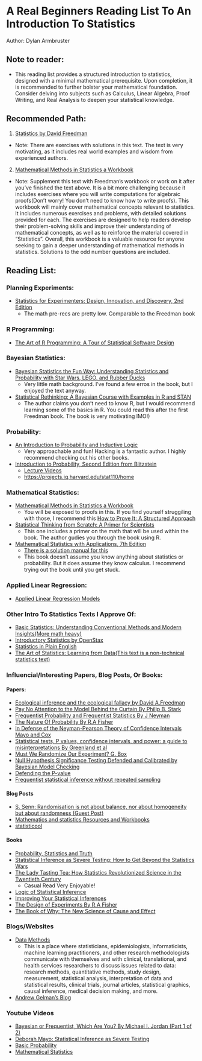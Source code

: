 A Real Beginners Reading List To An Introduction To Statistics
================
Author: Dylan Armbruster

## Note to reader:

- This reading list provides a structured introduction to statistics,
  designed with a minimal mathematical prerequisite. Upon completion, it
  is recommended to further bolster your mathematical foundation.
  Consider delving into subjects such as Calculus, Linear Algebra, Proof
  Writing, and Real Analysis to deepen your statistical knowledge.

## Recommended Path:

1.  [Statistics by David
    Freedman](https://www.amazon.com/Statistics-4th-David-Freedman/dp/0393929728/ref=sr_1_1?crid=5NI68XVXP3ZK&keywords=statistics+david+freedman&qid=1650668759&sprefix=statistics+dav%2Caps%2C133&sr=8-1)

- Note: There are exercises with solutions in this text. The text is
  very motivating, as it includes real world examples and wisdom from
  experienced authors.

2.  [Mathematical Methods in Statistics a
    Workbook](https://www.amazon.com/Mathematical-Methods-Statistics-Workbook-Freedman/dp/0393952231/ref=sr_1_1?crid=28N5YKRU6IFYE&keywords=statistics+a+workbook+david+freedman&qid=1652509001&sprefix=statstics+a+workbook+david+freedman%2Caps%2C104&sr=8-1)

- Note: Supplement this text with Freedman’s workbook or work on it
  after you’ve finished the text above. It is a bit more challenging
  because it includes exercises where you will write computations for
  algebraic proofs(Don’t worry! You don’t need to know how to write
  proofs). This workbook will mainly cover mathematical concepts
  relevant to statistics. It includes numerous exercises and problems,
  with detailed solutions provided for each. The exercises are designed
  to help readers develop their problem-solving skills and improve their
  understanding of mathematical concepts, as well as to reinforce the
  material covered in “Statistics”. Overall, this workbook is a valuable
  resource for anyone seeking to gain a deeper understanding of
  mathematical methods in statistics. Solutions to the odd number
  questions are included.
## Reading List:
### Planning Experiments:

- [Statistics for Experimenters: Design, Innovation, and Discovery, 2nd
  Edition](https://www.amazon.com/Statistics-Experimenters-Design-Innovation-Discovery/dp/0471718130/ref=sr_1_7?crid=3YHELNIIR4ZZ&keywords=george+box&qid=1650666248&s=books&sprefix=george+box%2Cstripbooks%2C129&sr=1-7)
  - The math pre-recs are pretty low. Comparable to the Freedman book

### R Programming:

- [The Art of R Programming: A Tour of Statistical Software
  Design](https://www.amazon.com/Art-Programming-Statistical-Software-Design/dp/1593273843/ref=sr_1_8?keywords=r+programming&qid=1678071699&sprefix=R+Pr%2Caps%2C158&sr=8-8)

### Bayesian Statistics:

- [Bayesian Statistics the Fun Way: Understanding Statistics and
  Probability with Star Wars, LEGO, and Rubber
  Ducks](https://www.amazon.com/Bayesian-Statistics-Fun-Will-Kurt/dp/1593279566/ref=sr_1_1?crid=35PDB8VSHAJLB&keywords=Bayes+the+fun+way&qid=1650668302&s=books&sprefix=bayes+the+fun+way%2Cstripbooks%2C141&sr=1-1)
  - Very little math background. I’ve found a few erros in the book, but
    I enjoyed the text anyway.
- [Statistical Rethinking: A Bayesian Course with Examples in R and
  STAN](https://www.amazon.com/Statistical-Rethinking-Bayesian-Examples-Chapman/dp/036713991X/ref=sr_1_1?crid=1CJK517HZVSXW&keywords=statistical+rethinking&qid=1652661627&sprefix=statistical+rethinkin%2Caps%2C140&sr=8-1)
  - The author claims you don’t need to know R, but I would recommend
    learning some of the basics in R. You could read this after the
    first Freedman book. The book is very motivating IMO!)

### Probability:

- [An Introduction to Probability and Inductive
  Logic](https://www.amazon.com/Introduction-Probability-Inductive-Logic/dp/0521775019/ref=sr_1_1?crid=2FTWQME26MYFL&keywords=introduction+to+probability+ian+hacking&qid=1650669212&sprefix=introduction+to+probabilty+ian+hacking%2Caps%2C114&sr=8-1)
  - Very approachable and fun! Hacking is a fantastic author. I highly
    recommend checking out his other books.
- [Introduction to Probability, Second Edition from
  Blitzstein](https://www.amazon.com/Introduction-Probability-Chapman-Statistical-Science-dp-1138369918/dp/1138369918/ref=dp_ob_title_bk)
  - [Lecture
    Videos](https://www.youtube.com/playlist?list=PL2SOU6wwxB0uwwH80KTQ6ht66KWxbzTIo)
  - <https://projects.iq.harvard.edu/stat110/home>

### Mathematical Statistics:

- [Mathematical Methods in Statistics a
  Workbook](https://www.amazon.com/Mathematical-Methods-Statistics-Workbook-Freedman/dp/0393952231/ref=sr_1_1)
  - You will be exposed to proofs in this. If you find yourself
    struggiling with those, I recommend this [How to Prove It: A
    Structured
    Approach](https://www.amazon.com/How-Prove-Structured-Daniel-Velleman/dp/1108439535/ref=sr_1_1?crid=2FL6Y1PU2EKQ2&keywords=how+to+prove+it&qid=1660402387&sprefix=how+to+prove+it%2Caps%2C175&sr=8-1)
- [Statistical Thinking from Scratch: A Primer for
  Scientists](https://www.amazon.com/Statistical-Thinking-Scratch-Primer-Scientists/dp/0198827636/ref=sr_1_5?crid=1Z8XXEQN46AU9&keywords=Statistical+Thinking&qid=1669095171&sprefix=statistical+thinkin%2Caps%2C136&sr=8-5&ufe=app_do%3Aamzn1.fos.08f69ac3-fd3d-4b88-bca2-8997e41410bb)
  - This one includes a primer on the math that will be used within the
    book. The author gudies you through the book using R.
- [Mathematical Statistics with Applications, 7th
  Edition](https://www.amazon.com/Mathematical-Statistics-Applications-Dennis-Wackerly/dp/0495110817/ref=sr_1_7?crid=SN6G9FPMBBMP&keywords=mathematical+statistics+wacklery&qid=1678070894&sprefix=mathematical+statsistics+wacklery%2Caps%2C152&sr=8-7)
  - [There is a solution manual for
    this](https://www.amazon.com/Student-Solution-Mathematical-Statistics-Application/dp/0495385069/ref=sr_1_5?crid=3LNOGWWOZXX6S&keywords=mathematical+statistics+wacklery+solutions&qid=1678072249&sprefix=mathematical+statistics+wacklery+solution%2Caps%2C154&sr=8-5)
  - This book doesn’t assume you know anything about statistics or
    probability. But it does assume they know calculus. I recommend
    trying out the book until you get stuck.

### Applied Linear Regression:

- [Applied Linear Regression
  Models](https://www.amazon.com/Applied-Linear-Regression-Models-Michael/dp/0072386916/ref=sr_1_2?crid=JDFSBZ159MH2&keywords=Applied+Linear+Regression&qid=1678685083&sprefix=applied+linear+regression%2Caps%2C154&sr=8-2)

### Other Intro To Statistics Texts I Approve Of:

- [Basic Statistics: Understanding Conventional Methods and Modern
  Insights(More math
  heavy)](https://www.amazon.com/Basic-Statistics-Understanding-Conventional-Insights/dp/0195315103/ref=sr_1_1?crid=24D9MLWAPJ89X&keywords=basic+statistics+rand+wilcox&qid=1650829258&sprefix=basic+statistics+rand+wilcox%2Caps%2C146&sr=8-1)
- [Introductory Statistics by
  OpenStax](https://openstax.org/details/books/introductory-statistics)
- [Statistics in Plain
  English](https://www.amazon.com/Statistics-Course-Pack-Set-Op/dp/1138838349/ref=sr_1_1?crid=2WTWS009GA5BE&keywords=Statistics+in+Plain+English&qid=1650668986&s=books&sprefix=statistics+in+plain+english%2Cstripbooks%2C118&sr=1-1)
- [The Art of Statistics: Learning from Data(This text is a
  non-technical statistics
  text)](https://www.amazon.com/gp/product/0241258766/ref=ox_sc_saved_image_5?smid=A3TJVJMBQL014A&psc=1)

### Influencial/Interesting Papers, Blog Posts, Or Books:

#### Papers:

- [Ecological inference and the ecological fallacy by David
  A.Freedman](https://statistics.berkeley.edu/tech-reports/549)
- [Pay No Attention to the Model Behind the Curtain By Philip B.
  Stark](https://link.springer.com/article/10.1007/s00024-022-03137-2)
- [Frequentist Probability and Frequentist Statistics By J
  Neyman](https://www.jstor.org/stable/20115217)
- [The Nature Of Probability By R.A
  Fisher](https://www.jstor.org/stable/23737535)
- [In Defense of the Neyman-Pearson Theory of Confidence Intervals Mayo
  and Cox](https://www.jstor.org/stable/187185)
- [Statistical tests, P values, confidence intervals, and power: a guide
  to misinterpretations By Greenland et
  al](https://www.ncbi.nlm.nih.gov/pmc/articles/PMC4877414/)
- [Must We Randomize Our Experiment? G.
  Box](https://williamghunter.net/george-box-articles/must-we-randomize-our-experiment)
- [Null Hypothesis Significance Testing Defended and Calibrated by Bayesian Model Checking](https://doi.org/10.1080/00031305.2019.1699443)
- [Defending the P-value](https://doi.org/10.48550/arXiv.2009.02099)
- [Frequentist statistical inference without repeated sampling](https://doi.org/10.1007/s11229-022-03560-x)
#### Blog Posts

- [S. Senn: Randomisation is not about balance, nor about homogeneity
  but about randomness (Guest
  Post)](https://errorstatistics.com/2020/04/20/s-senn-randomisation-is-not-about-balance-nor-about-homogeneity-but-about-randomness-guest-post/)
- [Mathematics and statistics Resources and
  Workbooks](https://www.sydney.edu.au/students/mathematics-statistics.html)
- [statisticool](https://www.statisticool.com/mathstat/objectionstofrequentism.html)

#### Books

- [Probability, Statistics and
  Truth](https://www.amazon.com/Probability-Statistics-Truth-Dover-Mathematics/dp/0486242145/ref=sr_1_1?crid=1UE70G3H9FL9P&keywords=probability+and+truth&qid=1678685371&sprefix=probablity+and+truth%2Caps%2C147&sr=8-1)
- [Statistical Inference as Severe Testing: How to Get Beyond the
  Statistics
  Wars](https://www.amazon.com/Statistical-Inference-Severe-Testing-Statistics/dp/1107664640/ref=sr_1_1?crid=3PSVCYG5DFCV5&keywords=Deborah+Mayo&qid=1678685310&sprefix=deborah+may%2Caps%2C150&sr=8-1)
- [The Lady Tasting Tea: How Statistics Revolutionized Science in the
  Twentieth
  Century](https://www.amazon.com/Lady-Tasting-Tea-Statistics-Revolutionized/dp/0805071342/ref=sr_1_1?crid=33RAJU3ERXO5&keywords=The+Lady+Tasting+Tea&qid=1678685143&sprefix=the+lady+tasting+tea%2Caps%2C145&sr=8-1)
  - Casual Read Very Enjoyable!
- [Logic of Statistical
  Inference](https://www.amazon.com/Statistical-Inference-Cambridge-Philosophy-Classics/dp/1316508145/ref=sr_1_8?crid=3NDECWX83USIR&keywords=Ian+Hacking&qid=1678684998&sprefix=ian+hackin%2Caps%2C152&sr=8-8)
- [Improving Your Statistical
  Inferences](https://lakens.github.io/statistical_inferences/#introduction)
- [The Design of Experiments By R.A
  Fisher](https://www.amazon.com/Design-Experiments-Ronald-Fisher/dp/0028446909)
- [The Book of Why: The New Science of Cause and
  Effect](https://www.amazon.com/Book-Why-Science-Cause-Effect/dp/046509760X/ref=tmm_hrd_swatch_0?_encoding=UTF8&qid=1696046437&sr=1-1)

### Blogs/Websites

- [Data Methods](https://discourse.datamethods.org/)
  - This is a place where statisticians, epidemiologists,
    informaticists, machine learning practitioners, and other research
    methodologists communicate with themselves and with clinical,
    translational, and health services researchers to discuss issues
    related to data: research methods, quantitative methods, study
    design, measurement, statistical analysis, interpretation of data
    and statistical results, clinical trials, journal articles,
    statistical graphics, causal inference, medical decision making, and
    more.
- [Andrew Gelman’s Blog](https://statmodeling.stat.columbia.edu/)

### Youtube Videos

- [Bayesian or Frequentist, Which Are You? By Michael I. Jordan (Part 1
  of 2)](https://www.youtube.com/watch?v=HUAE26lNDuE&t=973s)
- [Deborah Mayo: Statistical Inference as Severe
  Testing](https://www.youtube.com/watch?v=k0h_1qV2DXw)
- [Basic
  Probability](https://youtube.com/playlist?list=PLLyj1Zd4UWrNBa_2hBgdyGFCJdMAqDrZB)
- [Mathematical
  Statistics](https://youtube.com/playlist?list=PLLyj1Zd4UWrOk5-wIki_oOxHJnNj0_437)
